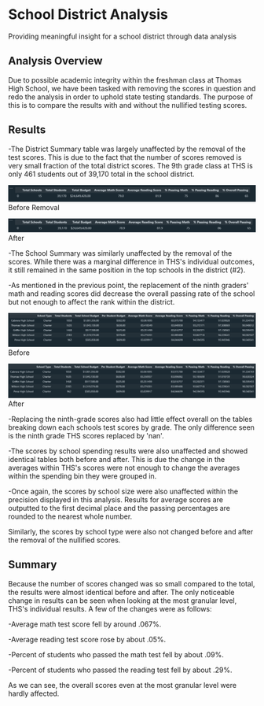 # School District Analysis

Providing meaningful insight for a school district through data analysis

## Analysis Overview

Due to possible academic integrity within the freshman class at Thomas High School, we have been tasked with removing the scores in question and redo the analysis in order to uphold state testing standards. The purpose of this is to compare the results with and without the nullified testing scores.

## Results

-The District Summary table was largely unaffected by the removal of the test scores. This is due to the fact that the number of scores removed is very small fraction of the total district scores. The 9th grade class at THS is only 461 students out of 39,170 total in the school district. 

![filename](https://github.com/tyler-sanzo/School_District_Analysis/blob/main/Supplemental%20Images/District%20Summary%20-%20Before%20Cleanup.PNG)
Before Removal

![filename](https://github.com/tyler-sanzo/School_District_Analysis/blob/main/Supplemental%20Images/District%20Summary%20-%20After%20Cleanup.PNG)
After

-The School Summary was similarly unaffected by the removal of the scores. While there was a marginal difference in THS's individual outcomes, it still remained in the same position in the top schools in the district (#2).

-As mentioned in the previous point, the replacement of the ninth graders' math and reading scores did decrease the overall passing rate of the school but not enough to affect the rank within the district.

![filename](https://github.com/tyler-sanzo/School_District_Analysis/blob/main/Supplemental%20Images/School%20Summary%20-%20Before%20Cleanup.PNG)
Before

![filename](https://github.com/tyler-sanzo/School_District_Analysis/blob/main/Supplemental%20Images/School%20Summary%20-%20After%20Cleanup.PNG)
After

-Replacing the ninth-grade scores also had little effect overall on the tables breaking down each schools test scores by grade. The only difference seen is the ninth grade THS scores replaced by 'nan'.

-The scores by school spending results were also unaffected and showed identical tables both before and after. This is due the change in the averages within THS's scores were not enough to change the averages within the spending bin they were grouped in.

-Once again, the scores by school size were also unaffected within the precision displayed in this analysis. Results for average scores are outputted to the first decimal place and the passing percentages are rounded to the nearest whole number.

Similarly, the scores by school type were also not changed before and after the removal of the nullified scores.

## Summary

Because the number of scores changed was so small compared to the total, the results were almost identical before and after. The only noticeable change in results can be seen when looking at the most granular level, THS's individual results. A few of the changes were as follows:

-Average math test score fell by around .067%.

-Average reading test score rose by about .05%.

-Percent of students who passed the math test fell by about .09%.

-Percent of students who passed the reading test fell by about .29%.


As we can see, the overall scores even at the most granular level were hardly affected.
